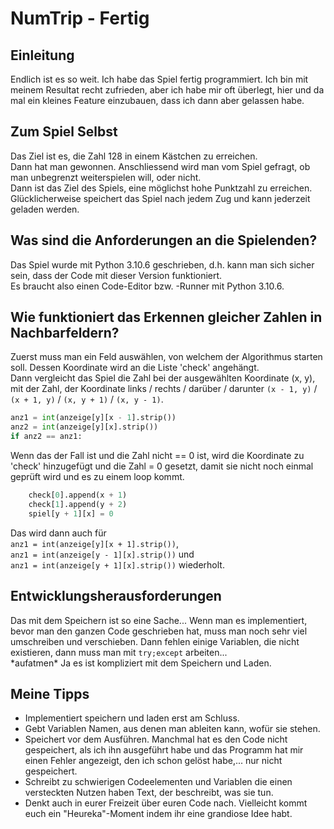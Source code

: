 # NumTrip - Fertig
## Einleitung
Endlich ist es so weit. Ich habe das Spiel fertig programmiert.
Ich bin mit meinem Resultat recht zufrieden, aber ich habe mir oft überlegt, hier und da mal ein kleines Feature einzubauen, dass ich dann aber gelassen habe.
## Zum Spiel Selbst
Das Ziel ist es, die Zahl 128 in einem Kästchen zu erreichen.  
Dann hat man gewonnen. Anschliessend wird man vom Spiel gefragt, ob man unbegrenzt weiterspielen will, oder nicht.  
Dann ist das Ziel des Spiels, eine möglichst hohe Punktzahl zu erreichen.  
Glücklicherweise speichert das Spiel nach jedem Zug und kann jederzeit geladen werden.
## Was sind die Anforderungen an die Spielenden?
Das Spiel wurde mit Python 3.10.6 geschrieben, d.h. kann man sich sicher sein, dass der Code mit dieser Version funktioniert.  
Es braucht also einen Code-Editor bzw. -Runner mit Python 3.10.6.  
## Wie funktioniert das Erkennen gleicher Zahlen in Nachbarfeldern?
Zuerst muss man ein Feld auswählen, von welchem der Algorithmus starten soll. Dessen Koordinate wird an die Liste 'check' angehängt.  
Dann vergleicht das Spiel die Zahl bei der ausgewählten Koordinate (x, y), mit der Zahl, der Koordinate links / rechts / darüber / darunter `(x - 1, y)` / `(x + 1, y)` / `(x, y + 1)` / `(x, y - 1)`.  
```py
anz1 = int(anzeige[y][x - 1].strip())  
anz2 = int(anzeige[y][x].strip())  
if anz2 == anz1:  
```
Wenn das der Fall ist und die Zahl nicht == 0 ist, wird die Koordinate zu 'check' hinzugefügt und die Zahl = 0 gesetzt, damit sie nicht noch einmal geprüft wird und es zu einem loop kommt.  
```py
    check[0].append(x + 1)
    check[1].append(y + 2)
    spiel[y + 1][x] = 0
```
Das wird dann auch für  
`anz1 = int(anzeige[y][x + 1].strip())`,  
`anz1 = int(anzeige[y - 1][x].strip())` und  
`anz1 = int(anzeige[y + 1][x].strip())` wiederholt.  
## Entwicklungsherausforderungen
Das mit dem Speichern ist so eine Sache... Wenn man es implementiert, bevor man den ganzen Code geschrieben hat, muss man noch sehr viel umschreiben und verschieben. Dann fehlen einige Variablen, die nicht existieren, dann muss man mit `try;except` arbeiten...  
*aufatmen\* Ja es ist kompliziert mit dem Speichern und Laden.
## Meine Tipps
- Implementiert speichern und laden erst am Schluss.
- Gebt Variablen Namen, aus denen man ableiten kann, wofür sie stehen.
- Speichert vor dem Ausführen. Manchmal hat es den Code nicht gespeichert, als ich ihn ausgeführt habe und das Programm hat mir einen Fehler angezeigt, den ich schon gelöst habe,... nur nicht gespeichert.
- Schreibt zu schwierigen Codeelementen und Variablen die einen versteckten Nutzen haben Text, der beschreibt, was sie tun.
- Denkt auch in eurer Freizeit über euren Code nach. Vielleicht kommt euch ein "Heureka"-Moment indem ihr eine grandiose Idee habt.

